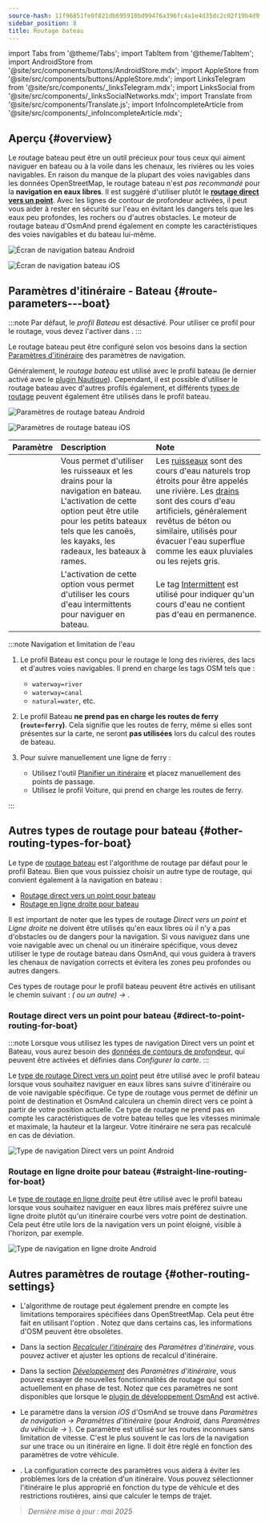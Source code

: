```yaml
---
source-hash: 11f96851fe0f021db695918bd99476a396fc4a1e4d35dc2c02f19b4d9f965751
sidebar_position: 8
title: Routage bateau
---
```

import Tabs from '@theme/Tabs';
import TabItem from '@theme/TabItem';
import AndroidStore from '@site/src/components/buttons/AndroidStore.mdx';
import AppleStore from '@site/src/components/buttons/AppleStore.mdx';
import LinksTelegram from '@site/src/components/_linksTelegram.mdx';
import LinksSocial from '@site/src/components/_linksSocialNetworks.mdx';
import Translate from '@site/src/components/Translate.js';
import InfoIncompleteArticle from '@site/src/components/_infoIncompleteArticle.mdx';



## Aperçu {#overview}

Le routage bateau peut être un outil précieux pour tous ceux qui aiment naviguer en bateau ou à la voile dans les chenaux, les rivières ou les voies navigables. En raison du manque de la plupart des voies navigables dans les données OpenStreetMap, le routage bateau n'est *pas recommandé* pour la **navigation en eaux libres**. Il est suggéré d'utiliser plutôt le **[routage direct vers un point](#direct-to-point-routing-for-boat)**. Avec les lignes de contour de profondeur activées, il peut vous aider à rester en sécurité sur l'eau en évitant les dangers tels que les eaux peu profondes, les rochers ou d'autres obstacles.
Le moteur de routage bateau d'OsmAnd prend également en compte les caractéristiques des voies navigables et du bateau lui-même.

<Tabs groupId="operating-systems" queryString="operating-systems">

<TabItem value="android" label="Android">

![Écran de navigation bateau Android](@site/static/img/navigation/boat/boat_navigation_android.png)

</TabItem>

<TabItem value="ios" label="iOS">

![Écran de navigation bateau iOS](@site/static/img/navigation/boat/boat_navigation_ios.png)

</TabItem>

</Tabs>

## Paramètres d'itinéraire - Bateau {#route-parameters---boat}

:::note
Par défaut, le *profil Bateau* est désactivé. Pour utiliser ce profil pour le routage, vous devez l'activer dans *<Translate android="true" ids="shared_string_menu,shared_string_settings,application_profiles"/>*.
:::

Le routage bateau peut être configuré selon vos besoins dans la section [Paramètres d'itinéraire](../../navigation/guidance/navigation-settings.md#route-parameters) des paramètres de navigation.

Généralement, le *routage bateau* est utilisé avec le profil bateau (le dernier activé avec le [plugin Nautique](../../plugins/nautical-charts.md)). Cependant, il est possible d'utiliser le routage bateau avec d'autres profils également, et différents [types de routage](#other-routing-types-for-boat) peuvent également être utilisés dans le profil bateau.

<Tabs groupId="operating-systems" queryString="operating-systems">

<TabItem value="android" label="Android">

![Paramètres de routage bateau Android](@site/static/img/navigation/routing/boat_routing_andr.png)

</TabItem>

<TabItem value="ios" label="iOS">

![Paramètres de routage bateau iOS](@site/static/img/navigation/routing/boat_routing_ios.png)

</TabItem>

</Tabs>

| Paramètre | Description | Note |
|:------------|:---------------|:---------------|
| *<Translate android="true" ids="routing_attr_allow_streams_name"/>* | Vous permet d'utiliser les ruisseaux et les drains pour la navigation en bateau. L'activation de cette option peut être utile pour les petits bateaux tels que les canoës, les kayaks, les radeaux, les bateaux à rames. | Les [ruisseaux](https://wiki.openstreetmap.org/wiki/Tag:waterway%3Dstream) sont des cours d'eau naturels trop étroits pour être appelés une rivière. Les [drains](https://wiki.openstreetmap.org/wiki/Tag:waterway%3Ddrain) sont des cours d'eau artificiels, généralement revêtus de béton ou similaire, utilisés pour évacuer l'eau superflue comme les eaux pluviales ou les rejets gris. |
| *<Translate android="true" ids="routing_attr_allow_intermittent_name"/>* | L'activation de cette option vous permet d'utiliser les cours d'eau intermittents pour naviguer en bateau. | Le tag [Intermittent](https://wiki.openstreetmap.org/wiki/Key:intermittent) est utilisé pour indiquer qu'un cours d'eau ne contient pas d'eau en permanence. |

:::note Navigation et limitation de l'eau

1. Le profil Bateau est conçu pour le routage le long des rivières, des lacs et d'autres voies navigables. Il prend en charge les tags OSM tels que :
    - `waterway=river`
    - `waterway=canal`
    - `natural=water`, etc.

2. Le profil Bateau **ne prend pas en charge les routes de ferry (`route=ferry`)**. Cela signifie que les routes de ferry, même si elles sont présentes sur la carte, ne seront **pas utilisées** lors du calcul des routes de bateau.

3. Pour suivre manuellement une ligne de ferry :

    - Utilisez l'outil [Planifier un itinéraire](../../plan-route/create-route.md) et placez manuellement des points de passage.
    - Utilisez le profil Voiture, qui prend en charge les routes de ferry.

:::

## Autres types de routage pour bateau {#other-routing-types-for-boat}

Le type de [routage bateau](#route-parameters---boat) est l'algorithme de routage par défaut pour le profil Bateau. Bien que vous puissiez choisir un autre type de routage, qui convient également à la navigation en bateau :

- [Routage direct vers un point pour bateau](./boat-navigation.md#direct-to-point-routing-for-boat)
- [Routage en ligne droite pour bateau](./boat-navigation.md#straight-line-routing-for-boat)

Il est important de noter que les types de routage *Direct vers un point* et *Ligne droite* ne doivent être utilisés qu'en eaux libres où il n'y a pas d'obstacles ou de dangers pour la navigation. Si vous naviguez dans une voie navigable avec un chenal ou un itinéraire spécifique, vous devez utiliser le type de routage bateau dans OsmAnd, qui vous guidera à travers les chenaux de navigation corrects et évitera les zones peu profondes ou autres dangers.

Ces types de routage pour le profil bateau peuvent être activés en utilisant le chemin suivant : *<Translate android="true" ids="shared_string_menu,shared_string_settings,configure_profile"/> (<Translate android="true" ids="app_mode_boat"/> ou un autre) → <Translate android="true" ids="routing_settings_2,nav_type_hint"/>*.

### Routage direct vers un point pour bateau {#direct-to-point-routing-for-boat}

:::note
Lorsque vous utilisez les types de navigation Direct vers un point et Bateau, vous aurez besoin des [données de contours de profondeur](../../plugins/nautical-charts.md#nautical-map-style), qui peuvent être activées et définies dans *Configurer la carte*.
:::

Le [type de routage Direct vers un point](./direct-to-point-routing.md) peut être utilisé avec le profil bateau lorsque vous souhaitez naviguer en eaux libres sans suivre d'itinéraire ou de voie navigable spécifique. Ce type de routage vous permet de définir un point de destination et OsmAnd calculera un chemin direct vers ce point à partir de votre position actuelle. Ce type de routage ne prend pas en compte les caractéristiques de votre bateau telles que les vitesses minimale et maximale, la hauteur et la largeur. Votre itinéraire ne sera pas recalculé en cas de déviation.

![Type de navigation Direct vers un point Android](@site/static/img/navigation/boat/direct_navigation_type_android.png)

### Routage en ligne droite pour bateau {#straight-line-routing-for-boat}

Le [type de routage en ligne droite](./straight-line-routing) peut être utilisé avec le profil bateau lorsque vous souhaitez naviguer en eaux libres mais préférez suivre une ligne droite plutôt qu'un itinéraire courbe vers votre point de destination. Cela peut être utile lors de la navigation vers un point éloigné, visible à l'horizon, par exemple.

![Type de navigation en ligne droite Android](@site/static/img/navigation/boat/straight_navigation_type_android.png)

## Autres paramètres de routage {#other-routing-settings}

- L'algorithme de routage peut également prendre en compte les limitations temporaires spécifiées dans OpenStreetMap. Cela peut être fait en utilisant l'option *[<Translate android="true" ids="temporary_conditional_routing"/>](../routing/osmand-routing.md#consider-temporary-limitations)*. Notez que dans certains cas, les informations d'OSM peuvent être obsolètes.

- Dans la section [*Recalculer l'itinéraire*](../../navigation/guidance/navigation-settings.md#recalculate-route) des *Paramètres d'itinéraire*, vous pouvez activer et ajuster les options de recalcul d'itinéraire.

- Dans la section [*Développement*](../guidance/navigation-settings.md#development-settings) des *Paramètres d'itinéraire*, vous pouvez essayer de nouvelles fonctionnalités de routage qui sont actuellement en phase de test. Notez que ces paramètres ne sont disponibles que lorsque le [plugin de développement OsmAnd](../../plugins/development.md) est activé.

- Le paramètre *[<Translate ios="true" ids="road_speeds"/>](../guidance/navigation-settings.md#road-speeds)* dans la version *iOS* d'OsmAnd se trouve dans *Paramètres de navigation → Paramètres d'itinéraire* (pour *Android*, dans *Paramètres du véhicule → [<Translate android="true" ids="default_speed_setting_title"/>](../guidance/navigation-settings.md#default-speed--road-speeds)*). Ce paramètre est utilisé sur les routes inconnues sans limitation de vitesse. C'est le plus souvent le cas lors de la navigation sur une trace ou un itinéraire en ligne. Il doit être réglé en fonction des paramètres de votre véhicule.

- *[<Translate ios="true" ids="vehicle_parameters"/>](../guidance/navigation-settings.md#vehicle-parameters)*. La configuration correcte des paramètres vous aidera à éviter les problèmes lors de la création d'un itinéraire. Vous pouvez sélectionner l'itinéraire le plus approprié en fonction du type de véhicule et des restrictions routières, ainsi que calculer le temps de trajet.

> *Dernière mise à jour : mai 2025*